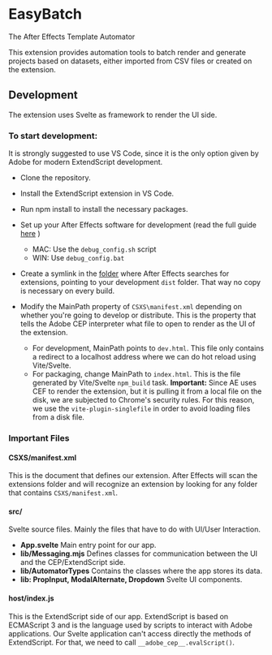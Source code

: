# EasyBatch
The After Effects Template Automator

This extension provides automation tools to batch render and generate projects based on datasets, either imported from CSV files or created on the extension.

## Development 
The extension uses Svelte as framework to render the UI side.

### To start development:

It is strongly suggested to use VS Code, since it is the only option given by Adobe for modern ExtendScript development.

- Clone the repository.
- Install the ExtendScript extension in VS Code.
- Run npm install to install the necessary packages.

- Set up your After Effects software for development (read the full guide [here](https://github.com/Adobe-CEP/CEP-Resources/blob/master/CEP_12.x/Documentation/CEP%2012%20HTML%20Extension%20Cookbook.md) )
    - MAC: Use the `debug_config.sh` script
    - WIN: Use `debug_config.bat`
- Create a symlink in the [folder](https://github.com/Adobe-CEP/CEP-Resources/blob/master/CEP_12.x/Documentation/Debugging%20Handbook.md) where After Effects searches for extensions, pointing to your development `dist` folder. That way no copy is necessary on every build.
- Modify the MainPath property of `CSXS\manifest.xml` depending on whether you're going to develop or distribute. This is the property that tells the Adobe CEP interpreter what file to open to render as the UI of the extension.
    - For development, MainPath points to `dev.html`. This file only contains a redirect to a localhost address where we can do hot reload using Vite/Svelte.
    - For packaging, change MainPath to `index.html`. This is the file generated by Vite/Svelte `npm_build` task. 
    **Important:** Since AE uses CEF to render the extension, but it is pulling it from a local file on the disk, we are subjected to Chrome's security rules. For this reason, we use the `vite-plugin-singlefile` in order to avoid loading files from a disk file.

### Important Files
#### CSXS/manifest.xml
This is the document that defines our extension. After Effects will scan the extensions folder and will recognize an extension by looking for any folder that contains `CSXS/manifest.xml`.

#### src/
Svelte source files. Mainly the files that have to do with UI/User Interaction.

- **App.svelte** Main entry point for our app.
- **lib/Messaging.mjs** Defines classes for communication between the UI and the CEP/ExtendScript side.
- **lib/AutomatorTypes** Contains the classes where the app stores its data.
- **lib: PropInput, ModalAlternate, Dropdown** Svelte UI components.

#### host/index.js
This is the ExtendScript side of our app. ExtendScript is based on ECMAScript 3 and is the language used by scripts to interact with Adobe applications. Our Svelte application can't access directly the methods of ExtendScript. For that, we need to call `__adobe_cep__.evalScript()`.
